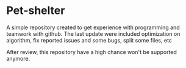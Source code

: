 # Pet-shelter
A simple repository created to get experience with programming and teamwork with github.
The last update were included optimization on algorithm, fix reported issues and some bugs, split some files, etc

After review, this repository have a high chance won't be supported anymore.
